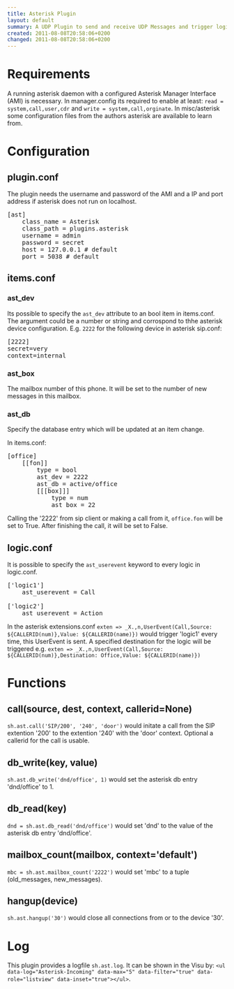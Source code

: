 ```yaml
---
title: Asterisk Plugin
layout: default
summary: A UDP Plugin to send and receive UDP Messages and trigger logics.
created: 2011-08-08T20:58:06+0200
changed: 2011-08-08T20:58:06+0200
---
```



Requirements
============
A running asterisk daemon with a configured Asterisk Manager Interface (AMI) is necessary. 
In manager.config its required to enable at least: 
<code>read = system,call,user,cdr</code> and `write = system,call,orginate`.
In misc/asterisk some configuration files from the authors asterisk are available to learn from.

Configuration
=============

## plugin.conf

The plugin needs the username and password of the AMI and a IP and port address if asterisk does not run on localhost. 

<pre>
[ast]
    class_name = Asterisk
    class_path = plugins.asterisk
    username = admin
    password = secret
    host = 127.0.0.1 # default
    port = 5038 # default
</pre>

## items.conf

### ast_dev

Its possible to specify the `ast_dev` attribute to an bool item in items.conf. The argument could be a number or string and corrospond to thhe asterisk device configuration.
E.g. <code>2222</code> for the following device in asterisk sip.conf:
<pre>[2222]
secret=very
context=internal
</pre>

### ast_box
The mailbox number of this phone. It will be set to the number of new messages in this mailbox.

### ast_db
Specify the database entry which will be updated at an item change.

In items.conf:
<pre>
[office]
    [[fon]]
        type = bool
        ast_dev = 2222
        ast_db = active/office
        [[[box]]]
            type = num
            ast_box = 22
</pre>

Calling the '2222' from sip client or making a call from it, <code>office.fon</code> will be set to True. After finishing the call, it will be set to False.


## logic.conf

It is possible to specify the `ast_userevent` keyword to every logic in logic.conf.
<pre>
['logic1']
    ast_userevent = Call

['logic2']
    ast_userevent = Action
</pre>

In the asterisk extensions.conf `exten => _X.,n,UserEvent(Call,Source: ${CALLERID(num)},Value: ${CALLERID(name)})` would trigger 'logic1' every time, this UserEvent is sent.
A specified destination for the logic will be triggered e.g. `exten => _X.,n,UserEvent(Call,Source: ${CALLERID(num)},Destination: Office,Value: ${CALLERID(name)})`


Functions
=========

call(source, dest, context, callerid=None)
------------------------------------------
`sh.ast.call('SIP/200', '240', 'door')` would initate a call from the SIP extention '200' to the extention '240' with the 'door' context. Optional a callerid for the call is usable.

db_write(key, value)
--------------------
<code>sh.ast.db_write('dnd/office', 1)</code> would set the asterisk db entry 'dnd/office' to 1.

db_read(key)
------------
<code>dnd = sh.ast.db_read('dnd/office')</code> would set 'dnd' to the value of the asterisk db entry 'dnd/office'.

mailbox_count(mailbox, context='default')
-----------------------------------------
<code>mbc = sh.ast.mailbox_count('2222')</code> would set 'mbc' to a tuple (old_messages, new_messages).

## hangup(device)
`sh.ast.hangup('30')` would close all connections from or to the device '30'.

# Log

This plugin provides a logfile `sh.ast.log`. It can be shown in the Visu by:
`<ul data-log="Asterisk-Incoming" data-max="5" data-filter="true" data-role="listview" data-inset="true"></ul>`.

